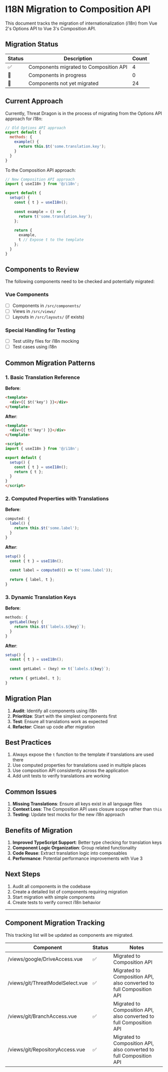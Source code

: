 # I18N Migration to Composition API

This document tracks the migration of internationalization (i18n) from Vue 2's Options API to Vue 3's Composition API.

## Migration Status

| Status | Description | Count |
|--------|-------------|-------|
| ✅ | Components migrated to Composition API | 4 |
| 🔄 | Components in progress | 0 |
| 📝 | Components not yet migrated | 24 |

## Current Approach

Currently, Threat Dragon is in the process of migrating from the Options API approach for i18n:

```javascript
// Old Options API approach
export default {
  methods: {
    example() {
      return this.$t('some.translation.key');
    }
  }
}
```

To the Composition API approach:

```javascript
// New Composition API approach
import { useI18n } from '@/i18n';

export default {
  setup() {
    const { t } = useI18n();
    
    const example = () => {
      return t('some.translation.key');
    };
    
    return {
      example,
      t // Expose t to the template
    };
  }
}
```

## Components to Review

The following components need to be checked and potentially migrated:

### Vue Components

- [ ] Components in `/src/components/`
- [ ] Views in `/src/views/`
- [ ] Layouts in `/src/layouts/` (if exists)

### Special Handling for Testing

- [ ] Test utility files for i18n mocking
- [ ] Test cases using i18n

## Common Migration Patterns

### 1. Basic Translation Reference

**Before**:
```html
<template>
  <div>{{ $t('key') }}</div>
</template>
```

**After**:
```html
<template>
  <div>{{ t('key') }}</div>
</template>

<script>
import { useI18n } from '@/i18n';

export default {
  setup() {
    const { t } = useI18n();
    return { t };
  }
}
</script>
```

### 2. Computed Properties with Translations

**Before**:
```javascript
computed: {
  label() {
    return this.$t('some.label');
  }
}
```

**After**:
```javascript
setup() {
  const { t } = useI18n();
  
  const label = computed(() => t('some.label'));
  
  return { label, t };
}
```

### 3. Dynamic Translation Keys

**Before**:
```javascript
methods: {
  getLabel(key) {
    return this.$t(`labels.${key}`);
  }
}
```

**After**:
```javascript
setup() {
  const { t } = useI18n();
  
  const getLabel = (key) => t(`labels.${key}`);
  
  return { getLabel, t };
}
```

## Migration Plan

1. **Audit**: Identify all components using i18n
2. **Prioritize**: Start with the simplest components first
3. **Test**: Ensure all translations work as expected
4. **Refactor**: Clean up code after migration

## Best Practices

1. Always expose the `t` function to the template if translations are used there
2. Use computed properties for translations used in multiple places
3. Use composition API consistently across the application
4. Add unit tests to verify translations are working

## Common Issues

1. **Missing Translations**: Ensure all keys exist in all language files
2. **Context Loss**: The Composition API uses closure scope rather than `this`
3. **Testing**: Update test mocks for the new i18n approach

## Benefits of Migration

1. **Improved TypeScript Support**: Better type checking for translation keys
2. **Component Logic Organization**: Group related functionality
3. **Code Reuse**: Extract translation logic into composables
4. **Performance**: Potential performance improvements with Vue 3

## Next Steps

1. Audit all components in the codebase
2. Create a detailed list of components requiring migration
3. Start migration with simple components
4. Create tests to verify correct i18n behavior

---

## Component Migration Tracking

This tracking list will be updated as components are migrated.

| Component | Status | Notes |
|-----------|--------|-------|
| /views/google/DriveAccess.vue | ✅ | Migrated to Composition API |
| /views/git/ThreatModelSelect.vue | ✅ | Migrated to Composition API, also converted to full Composition API |
| /views/git/BranchAccess.vue | ✅ | Migrated to Composition API, also converted to full Composition API |
| /views/git/RepositoryAccess.vue | ✅ | Migrated to Composition API, also converted to full Composition API |